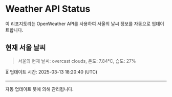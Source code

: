 
# Weather API Status

이 리포지토리는 OpenWeather API를 사용하여 서울의 날씨 정보를 자동으로 업데이트합니다.

## 현재 서울 날씨
> 서울의 현재 날씨: overcast clouds, 온도: 7.84°C, 습도: 27%

⏳ 업데이트 시간: 2025-03-13 18:20:40 (UTC)

---
자동 업데이트 봇에 의해 관리됩니다.
